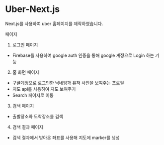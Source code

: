 # Uber-Next.js
Next.js를 사용하여 uber 홈페이지를 제작하였습니다.

페이지
1. 로그인 페이지
- Firebase를 사용하여 google auth 인증을 통해 google 계정으로 Login 하는 기능
2. 홈 화면 페이지
- 구글계정으로 로그인한 닉네임과 유저 사진을 보여주는 프로필
- 지도 api를 사용하여 지도 보여주기
- Search 페이지로 이동
3. 검색 페이지
- 출발장소와 도착장소를 검색
4. 검색 결과 페이지
- 검색 결과에서 받아온 좌표를 사용해 지도에 marker를 생성